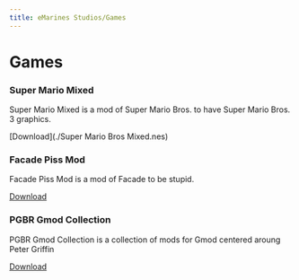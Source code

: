 ```yaml
---
title: eMarines Studios/Games
---
```


# Games

### Super Mario Mixed 
Super Mario Mixed is a mod of Super Mario Bros. to have Super Mario Bros. 3 graphics.

[Download](./Super Mario Bros Mixed.nes)


### Facade Piss Mod

Facade Piss Mod is a mod of Facade to be stupid.

[Download](https://www.mediafire.com/file/chmy00jblqat1jy/Facade+Piss+Edition+(lite).zip/file)


### PGBR Gmod Collection

PGBR Gmod Collection is a collection of mods for Gmod centered aroung Peter Griffin

[Download](https://steamworkshopdownloader.io/download/2357829686)

